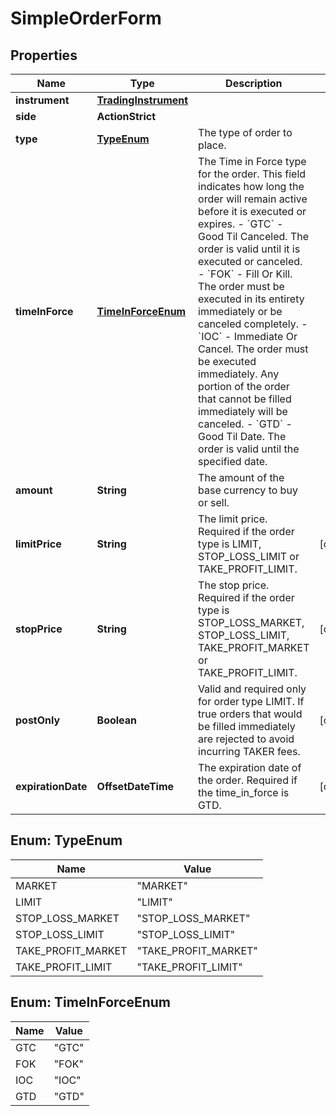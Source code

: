 

# SimpleOrderForm


## Properties

| Name | Type | Description | Notes |
|------------ | ------------- | ------------- | -------------|
|**instrument** | [**TradingInstrument**](TradingInstrument.md) |  |  |
|**side** | **ActionStrict** |  |  |
|**type** | [**TypeEnum**](#TypeEnum) | The type of order to place. |  |
|**timeInForce** | [**TimeInForceEnum**](#TimeInForceEnum) | The Time in Force type for the order. This field indicates how long the order will remain active before it is executed or expires.   - &#x60;GTC&#x60; - Good Til Canceled. The order is valid until it is executed or canceled.   - &#x60;FOK&#x60; - Fill Or Kill. The order must be executed in its entirety immediately or be canceled completely.   - &#x60;IOC&#x60; - Immediate Or Cancel. The order must be executed immediately. Any portion of the order that cannot be filled immediately will be canceled.   - &#x60;GTD&#x60; - Good Til Date. The order is valid until the specified date.  |  |
|**amount** | **String** | The amount of the base currency to buy or sell. |  |
|**limitPrice** | **String** | The limit price. Required if the order type is LIMIT, STOP_LOSS_LIMIT or TAKE_PROFIT_LIMIT. |  [optional] |
|**stopPrice** | **String** | The stop price. Required if the order type is STOP_LOSS_MARKET, STOP_LOSS_LIMIT, TAKE_PROFIT_MARKET or TAKE_PROFIT_LIMIT. |  [optional] |
|**postOnly** | **Boolean** | Valid and required only for order type LIMIT. If true orders that would be filled immediately are rejected to avoid incurring TAKER fees.  |  [optional] |
|**expirationDate** | **OffsetDateTime** | The expiration date of the order. Required if the time_in_force is GTD. |  [optional] |



## Enum: TypeEnum

| Name | Value |
|---- | -----|
| MARKET | &quot;MARKET&quot; |
| LIMIT | &quot;LIMIT&quot; |
| STOP_LOSS_MARKET | &quot;STOP_LOSS_MARKET&quot; |
| STOP_LOSS_LIMIT | &quot;STOP_LOSS_LIMIT&quot; |
| TAKE_PROFIT_MARKET | &quot;TAKE_PROFIT_MARKET&quot; |
| TAKE_PROFIT_LIMIT | &quot;TAKE_PROFIT_LIMIT&quot; |



## Enum: TimeInForceEnum

| Name | Value |
|---- | -----|
| GTC | &quot;GTC&quot; |
| FOK | &quot;FOK&quot; |
| IOC | &quot;IOC&quot; |
| GTD | &quot;GTD&quot; |



